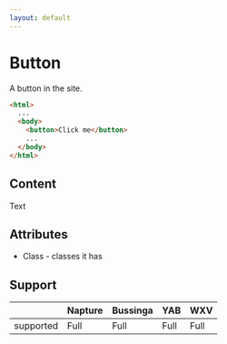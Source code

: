 ```yaml
---
layout: default
---
```

# Button
A button in the site.

```html
<html>
  ...
  <body>
    <button>Click me</button>
    ...
  </body>
</html>
```

## Content
Text

## Attributes
- Class - classes it has

## Support

|           | Napture | Bussinga | YAB  | WXV  |
| --------- | ------- | -------- | ---- | ---- |
| supported | Full    | Full     | Full | Full |